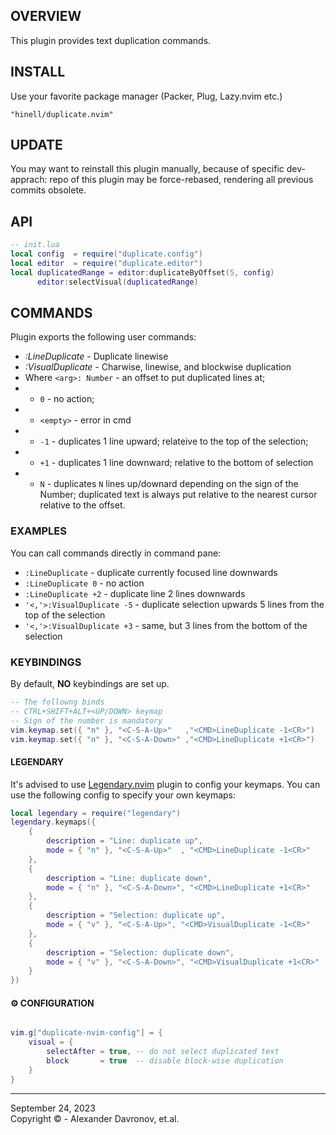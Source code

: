 ## OVERVIEW
This plugin provides text duplication commands.

## INSTALL
Use your favorite package manager (Packer, Plug, Lazy.nvim etc.) 
```
"hinell/duplicate.nvim"
```

## UPDATE

You may want to reinstall this plugin manually, because of specific dev-apprach:
repo of this plugin may be force-rebased, rendering all previous commits obsolete.

## API

```lua
-- init.lua
local config  = require("duplicate.config")
local editor  = require("duplicate.editor")
local duplicatedRange = editor:duplicateByOffset(5, config)
      editor:selectVisual(duplicatedRange)

```

## COMMANDS

Plugin exports the following user commands:

* *:LineDuplicate* <arg> - Duplicate linewise 
* *:VisualDuplicate* <arg> - Charwise, linewise, and blockwise duplication 
* Where `<arg>: Number` - an offset to put duplicated lines at;
* * `0` - no action;
* * `<empty>` - error in cmd 
* * `-1` - duplicates 1 line upward; relateive to the top of the selection; 
* * `+1` - duplicates 1 line downward; relative to the bottom of selection
* * `N` - duplicates `N` lines up/downard depending on the sign of the Number;
 duplicated text is always put relative to the nearest cursor relative to the offset.

### EXAMPLES
You can call commands directly in command pane: 
* `:LineDuplicate` - duplicate currently focused line downwards
* `:LineDuplicate 0` - no action
* `:LineDuplicate +2` - duplicate line 2 lines downwards
* `'<,'>:VisualDuplicate -5` - duplicate selection upwards 5 lines from the top of the selection 
* `'<,'>:VisualDuplicate +3` - same, but 3 lines from the bottom of the selection 

### KEYBINDINGS

By default, **NO** keybindings are set up.

```lua
-- The followng binds 
-- CTRL+SHIFT+ALT+<UP/DOWN> keymap
-- Sign of the number is mandatory
vim.keymap.set({ "n" }, "<C-S-A-Up>"   ,"<CMD>LineDuplicate -1<CR>")
vim.keymap.set({ "n" }, "<C-S-A-Down>" ,"<CMD>LineDuplicate +1<CR>")
```

#### LEGENDARY

It's advised to use [Legendary.nvim] plugin to config your keymaps.
You can use the following config to specify your own keymaps: 
```lua
local legendary = require("legendary")
legendary.keymaps({
    {
        description = "Line: duplicate up",
        mode = { "n" }, "<C-S-A-Up>"  , "<CMD>LineDuplicate -1<CR>"
    },
    {
        description = "Line: duplicate down",
        mode = { "n" }, "<C-S-A-Down>", "<CMD>LineDuplicate +1<CR>"
    },
    {
        description = "Selection: duplicate up",
        mode = { "v" }, "<C-S-A-Up>", "<CMD>VisualDuplicate -1<CR>"
    },
    {
        description = "Selection: duplicate down",
        mode = { "v" }, "<C-S-A-Down>", "<CMD>VisualDuplicate +1<CR>"
    }
})
```

[Legendary.nvim]: https://github.com/mrjones2014/legendary.nvim

#### ⚙️ CONFIGURATION
```lua

vim.g["duplicate-nvim-config"] = {
	visual = {
		selectAfter = true, -- do not select duplicated text
		block       = true  -- disable block-wise duplication
	}
}

```

----

September 24, 2023</br>
Copyright ©  - Alexander Davronov, et.al.</br>
